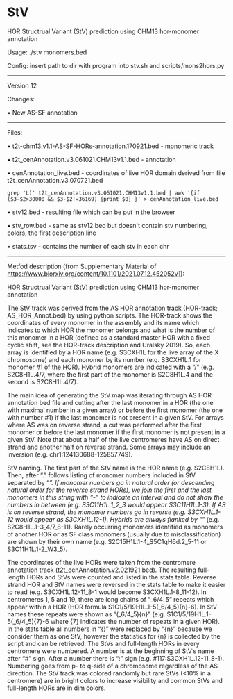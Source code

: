 # StV

HOR Structrual Variant (StV) prediction using CHM13 hor-monomer annotation

Usage: ./stv monomers.bed

Config: insert path to dir with program into stv.sh and scripts/mons2hors.py
___

Version 12

Changes:

• New AS-SF annotation

___

Files:

• t2t-chm13.v1.1-AS-SF-HORs-annotation.170921.bed - monomeric track

• t2t_cenAnnotation.v3.061021.CHM13v1.1.bed - annotation

• cenAnnotation_live.bed - coordinates of live HOR domain derived from file t2t_cenAnnotation.v3.070721.bed 
```shell 
grep 'L)' t2t_cenAnnotation.v3.061021.CHM13v1.1.bed | awk '{if ($3-$2>30000 && $3-$2!=36169) {print $0} }' > cenAnnotation_live.bed
```

• stv12.bed - resulting file which can be put in the browser

• stv_row.bed - same as stv12.bed but doesn't contain stv numbering, colors, the first description line

• stats.tsv - contains the number of each stv in each chr
___

Metfod description (from Supplementary Material of https://www.biorxiv.org/content/10.1101/2021.07.12.452052v1):

HOR Structrual Variant (StV) prediction using CHM13 hor-monomer annotation 

The StV track was derived from the AS HOR annotation track (HOR-track; AS_HOR_Annot.bed) by using python scripts. The HOR-track shows the coordinates of every monomer in the assembly and its name which indicates to which HOR the monomer belongs and what is the number of this monomer in a HOR (defined as a standard master HOR with a fixed cyclic shift, see the HOR-track description and Uralsky 2019). So, each array is identified by a HOR name (e.g. S3CXH1L for the live array of the X chromosome) and each monomer by its number (e.g. S3CXH1L.1 for monomer #1 of the HOR). Hybrid monomers are indicated with a “/” (e.g. S2C8H1L.4/7, where the first part of the monomer is S2C8H1L.4 and the second is S2C8H1L.4/7).

The main idea of generating the StV map was iterating through AS HOR annotation bed file and cutting after the last monomer in a HOR (the one with maximal number in a given array) or before the first monomer (the one with number #1) if the last monomer is not present in a given StV. For arrays where AS was on reverse strand, a cut was performed after the first monomer or before the last monomer if the first monomer is not present in a given StV. Note that about a half of the live centromeres have AS on direct strand and another half on reverse strand. Some arrays may include an inversion (e.g. chr1:124130688-125857749).

StV naming. The first part of the StV name is the HOR name (e.g. S2C8H1L). Then, after “.” follows listing of monomer numbers included in StV separated by “_”. If monomer numbers go in natural order (or descending natural order for the reverse strand HORs), we join the first and the last monomers in this string with “-” to indicate an interval and do not show the numbers in between (e.g. S3C11H1L.1_2_3 would appear S3C11H1L.1-3). If AS is on reverse strand, the monomer numbers go in reverse (e.g. S3CXH1L.1-12 would appear as S3CXH1L.12-1). Hybrids are always flanked by “_” (e.g. S2C8H1L.1-3_4/7_8-11). Rarely occurring monomers identified as monomers of another HOR or as SF class monomers (usually due to misclassification) are shown by their own name (e.g. S2C15H1L.1-4_S5C1qH6d.2_5-11 or S3C11H1L.1-2_W3_5).

The coordinates of the live HORs were taken from the centromere annotation track (t2t_cenAnnotation.v2.021921.bed). The resulting full-length HORs and StVs were counted and listed in the stats table. Reverse strand HOR and StV names were reversed in the stats table to make it easier to read (e.g. S3CXH1L.12-11_8-1 would become S3CXH1L.1-8_11-12). In centromeres 1, 5 and 19, there are long chains of "_6/4_5” repeats which appear within a HOR (HOR formula S1C1/5/19H1L.1-5(_6/4_5){n}-6). In StV names these repeats were shown as “(_6/4_5){n}” (e.g. S1C1/5/19H1L.1-5(_6/4_5){7}-6 where {7} indicates the number of repeats in a given HOR). In the stats table all numbers in “{}” were replaced by “{n}” because we consider them as one StV, however the statistics for {n} is collected by the script and can be retrieved. The StVs and full-length HORs in every centromere were numbered. A number is at the beginning of StV’s name after “#” sign. After a number there is “:” sign (e.g. #117:S3CXH1L.12-11_8-1). Numbering goes from p- to q-side of a chromosome regardless of the AS direction. The StV track was colored randomly but rare StVs (<10% in a centromere) are in bright colors to increase visibility and common StVs and full-length HORs are in dim colors.
